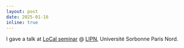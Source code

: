 ```yaml
---
layout: post
date: 2025-01-16
inline: true
---
```


I gave a talk at [LoCal seminar](https://lipn.univ-paris13.fr/proofs-as-terms-and-terms-as-programs-positively/) @ [LIPN](https://lipn.univ-paris13.fr/home/), Université Sorbonne Paris Nord.
